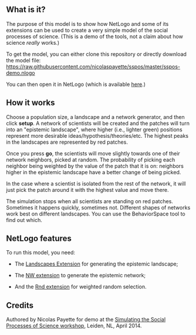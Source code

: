 ## What is it?

The purpose of this model is to show how NetLogo and some of its extensions can be used to create a very simple model of the social processes of science. (This is a demo of the tools, not a claim about how science *really* works.)

To get the model, you can either clone this repository or directly download the model file:
https://raw.githubusercontent.com/nicolaspayette/sspos/master/sspos-demo.nlogo

You can then open it in NetLogo (which is available [here](http://ccl.northwestern.edu/netlogo/).)

## How it works

Choose a population size, a landscape and a network generator, and then click **setup**. A network of scientists will be created and the patches will turn into an "epistemic landscape", where higher (i.e., lighter green) positions represent more desirable ideas/hypothesis/theories/etc. The highest peaks in the landscapes are represented by red patches.

Once you press **go**, the scientists will move slightly towards one of their network neighbors, picked at random. The probability of picking each neighbor being weighted by the value of the patch that it is on: neighbors higher in the epistemic landscape have a better change of being picked.

In the case where a scientist is isolated from the rest of the network, it will just pick the patch around it with the highest value and move there.

The simulation stops when all scientists are standing on red patches. Sometimes it happens quickly, sometimes not. Different shapes of networks work best on different landscapes. You can use the BehaviorSpace tool to find out which.

## NetLogo features

To run this model, you need:

- The [Landscapes Extension](https://github.com/NetLogo/Landscapes-Extension#netlogo-landscapes-extension) for generating the epistemic landscape;

- The [NW extension](https://github.com/NetLogo/NW-Extension#the-netlogo-nw-extension-for-network-analysis) to generate the epistemic network;

- And the [Rnd extension](https://github.com/NetLogo/Rnd-Extension#netlogo-rnd-extension) for weighted random selection.

## Credits

Authored by Nicolas Payette for demo at the [Simulating the Social Processes of Science workshop](http://www.lorentzcenter.nl/lc/web/2014/607/info.php3?wsid=607&venue=Oort), Leiden, NL, April 2014.
